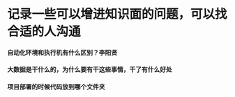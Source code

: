 # 记录一些可以增进知识面的问题，可以找合适的人沟通

#### 自动化环境和执行机有什么区别？李阳贤
#### 大数据是干什么的，为什么要有干这些事情，干了有什么好处
#### 项目部署的时候代码放到哪个文件夹
